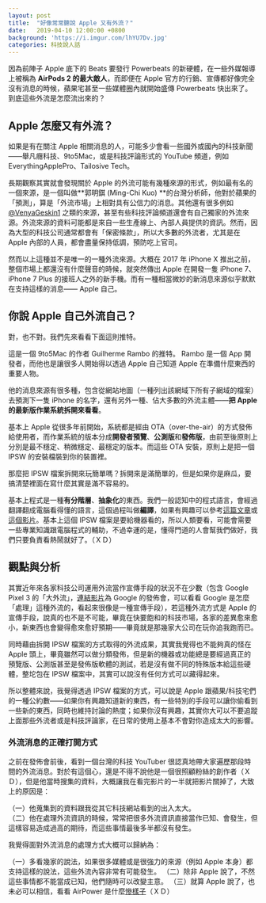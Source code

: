 ```yaml
---
layout: post
title:  "好像常常聽說 Apple 又有外流？"
date:   2019-04-10 12:00:00 +0800
background: 'https://i.imgur.com/lhYU7Dv.jpg'
categories: 科技說人話
---
```


因為前陣子 Apple 底下的 Beats 要發行 Powerbeats 的新硬體，在一些外媒報導上被稱為 **AirPods 2 的最大敵人**，而即便在 Apple 官方的行銷、宣傳都好像完全沒有消息的時候，蘋果宅甚至一些媒體圈內就開始盛傳 Powerbeats 快出來了。到底這些外流是怎麼流出來的？

## Apple 怎麼又有外流？

如果是有在關注 Apple 相關消息的人，可能多少會看一些國外或國內的科技新聞——舉凡癮科技、9to5Mac，或是科技評論形式的 YouTube 頻道，例如 EverythingApplePro、Tailosive Tech。

長期觀察其實就會發現關於 Apple 的外流可能有幾種來源的形式，例如最有名的一個來源，是一個叫做**郭明錤 (Ming-Chi Kuo) **的台灣分析師，他對於蘋果的「預測」，算是「外流市場」上相對具有公信力的消息。其他還有很多例如 [@VenyaGeskin1](https://twitter.com/VenyaGeskin1) 之類的來源，甚至有些科技評論頻道還會有自己獨家的外流來源。外流來源的資料可能都是來自一些生產線上、內部人員提供的資訊。然而，因為大型的科技公司通常都會有「保密條款」，所以大多數的外流者，尤其是在 Apple 內部的人員，都會盡量保持低調，預防吃上官司。

然而以上這種並不是唯一的一種外流來源。大概在 2017 年 iPhone X 推出之前，整個市場上都還沒有什麼聲音的時候，就突然傳出 Apple 在開發一隻 iPhone 7、iPhone 7 Plus 的接班人之外的新手機。而有一種相當微妙的新消息來源似乎默默在支持這樣的消息—— Apple 自己。

## 你說 Apple 自己外流自己？

對，也不對。我們先來看看下面這則推特。

這是一個 9to5Mac 的作者 Guilherme Rambo 的推特。 Rambo 是一個 App 開發者，而他也是讓很多人開始得以透過 Apple 自己知道 Apple 在準備什麼東西的重要人物。

他的消息來源有很多種，包含從網站地圖（一種列出該網域下所有子網域的檔案）去預測下一隻 iPhone 的名字，還有另外一種、佔大多數的外流主體——**把 Apple 的最新版作業系統拆開來看看**。

基本上 Apple 從很多年前開始，系統都是經由 OTA（over-the-air）的方式發佈給使用者，而作業系統的版本分成**開發者預覽**、**公測版**和**發佈版**，由前至後原則上分別是最不穩定、稍微穩定、最穩定的版本。而這些 OTA 安裝，原則上是把一個 IPSW 的安裝檔裝到你的裝置裡。

那麼把 IPSW 檔案拆開來玩簡單嗎？拆開來是滿簡單的，但是如果你是麻瓜，要搞清楚裡面在寫什麼其實是滿不容易的。

基本上程式是一種**有分階層**、**抽象化**的東西。我們一般認知中的程式語言，會經過翻譯翻成電腦看得懂的語言，這個過程叫做**編譯**，如果有興趣可以參考[這篇文章](https://hackmd.io/tQU9dO2bTxyDNa0_4d-eqw)或[這個影片](https://www.youtube.com/watch?v=QXjU9qTsYCc)。基本上這個 IPSW 檔案是要給機器看的，所以人類要看，可能會需要一些專業知識跟電腦程式的輔助，不過幸運的是，懂得門道的人會幫我們做好，我們只要負責看熱鬧就好了。（ＸＤ）

## 觀點與分析

其實近年來各家科技公司運用外流當作宣傳手段的狀況不在少數（包含 Google Pixel 3 的「大外流」，[連結影片](https://youtu.be/EsoQGTA1SxY)為 Google 的發佈會，可以看看 Google 是怎麼「處理」這種外流的，看起來很像是一種宣傳手段），若這種外流方式是 Apple 的宣傳手段，說真的也不是不可能，畢竟在快要飽和的科技市場，各家的差異愈來愈小，新東西也會變得愈來愈好預期——畢竟就是那幾家大公司在玩你追我跑而已。

同時藉由拆開 IPSW 檔案的方式取得的外流成果，其實我覺得也不能夠真的怪在 Apple 頭上，畢竟雖然可以做分類發佈，但是新的機器或功能總是要經過真正的預覽版、公測版甚至是發佈版軟體的測試，若是沒有做不同的特殊版本給這些硬體，整坨包在 IPSW 檔案中，其實可以說沒有任何方式可以藏得起來。

所以整體來說，我覺得透過 IPSW 檔案的方式，可以說是 Apple 跟蘋果/科技宅們的一種公約數——如果你有興趣知道新的東西，有一些特別的手段可以讓你偷看到一些新的東西，同時也維持討論的熱度；如果你沒有興趣，其實你大可以不要追蹤上面那些外流者或是科技評論家，在日常的使用上基本不會對你造成太大的影響。

### 外流消息的正確打開方式

之前在發佈會前後，看到一個台灣的科技 YouTuber 很認真地帶大家遍歷那段時間的外流消息。對於有這個心，還是不得不說他是一個很照顧粉絲的創作者（ＸＤ），但是他當時搜集的資料，大概讓我在看完影片的一半就把影片關掉了，大致上的原因是：

（一）他蒐集到的資料跟我從其它科技網站看到的出入太大。<br>
（二）他在處理外流資訊的時候，常常把很多外流資訊直接當作已知、會發生，但這樣容易造成過高的期待，而這些事情最後多半都沒有發生。

我覺得面對外流消息的處理方式大概可以歸納為：

（一）多看幾家的說法，如果很多媒體或是很強力的來源（例如 Apple 本身）都支持這樣的說法，這些外流內容非常有可能發生。
（二）除非 Apple 說了，不然這些事情都不能當成已知，他們隨時可以改變主意。
（三）就算 Apple 說了，也未必可以相信，看看 AirPower 是什麼[慘樣子](https://www.macrumors.com/guide/airpower/)（ＸＤ）
